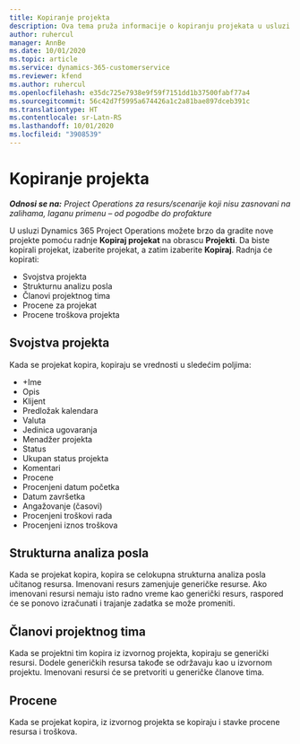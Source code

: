 ```yaml
---
title: Kopiranje projekta
description: Ova tema pruža informacije o kopiranju projekata u usluzi Dynamics 365 Project Operations.
author: ruhercul
manager: AnnBe
ms.date: 10/01/2020
ms.topic: article
ms.service: dynamics-365-customerservice
ms.reviewer: kfend
ms.author: ruhercul
ms.openlocfilehash: e35dc725e7938e9f59f7151dd1b37500fabf77a4
ms.sourcegitcommit: 56c42d7f5995a674426a1c2a81bae897dceb391c
ms.translationtype: HT
ms.contentlocale: sr-Latn-RS
ms.lasthandoff: 10/01/2020
ms.locfileid: "3908539"
---
```

# <a name="copy-a-project"></a>Kopiranje projekta

_**Odnosi se na:** Project Operations za resurs/scenarije koji nisu zasnovani na zalihama, laganu primenu – od pogodbe do profakture_

U usluzi Dynamics 365 Project Operations možete brzo da gradite nove projekte pomoću radnje **Kopiraj projekat** na obrascu **Projekti**. Da biste kopirali projekat, izaberite projekat, a zatim izaberite **Kopiraj**. Radnja će kopirati:

- Svojstva projekta
- Strukturnu analizu posla
- Članovi projektnog tima
- Procene za projekat
- Procene troškova projekta

## <a name="project-properties"></a>Svojstva projekta

Kada se projekat kopira, kopiraju se vrednosti u sledećim poljima:

- +Ime
- Opis
- Klijent
- Predložak kalendara
- Valuta
- Jedinica ugovaranja
- Menadžer projekta
- Status
- Ukupan status projekta
- Komentari
- Procene
- Procenjeni datum početka
- Datum završetka
- Angažovanje (časovi)
- Procenjeni troškovi rada
- Procenjeni iznos troškova

## <a name="work-breakdown-structure"></a>Strukturna analiza posla

Kada se projekat kopira, kopira se celokupna strukturna analiza posla učitanog resursa. Imenovani resurs zamenjuje generičke resurse. Ako imenovani resursi nemaju isto radno vreme kao generički resurs, raspored će se ponovo izračunati i trajanje zadatka se može promeniti.

## <a name="project-team-members"></a>Članovi projektnog tima

Kada se projektni tim kopira iz izvornog projekta, kopiraju se generički resursi. Dodele generičkih resursa takođe se održavaju kao u izvornom projektu. Imenovani resursi će se pretvoriti u generičke članove tima.

## <a name="estimates"></a>Procene

Kada se projekat kopira, iz izvornog projekta se kopiraju i stavke procene resursa i troškova.